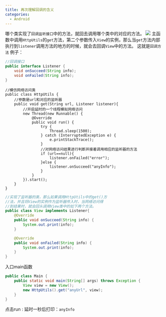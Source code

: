 ```yaml
---
title: 再次理解回调的含义
categories:
  - Android
---
```


哪个类实现了`回调监听接口`中的方法，就回去调用哪个类中的对应的方法。
![](http://upload-images.jianshu.io/upload_images/7177220-7b5932ef0be14fca.png?imageMogr2/auto-orient/strip%7CimageView2/2/w/1240)
主函数中调用`HttpUtils`的`get`方法，第二个参数传入`View`的实例，那么当`get`方法内部执行到`listener`调用方法的地方的时候，就会去回调`View`中的方法。
这就是`回调方法`
例子：
```  java
//回调接口
public interface Listener {
    void onSucceed(String info);
    void onFailed(String info);
}
```
```
//模仿网络访问类
public class HttpUtils {
    //参数是url和对应的监听器
    public void get(String url, Listener listener){
        //开启延时的一个线程模拟网络访问
        new Thread(new Runnable() {
            @Override
            public void run() {
                try {
                    Thread.sleep(1500);
                } catch (InterruptedException e) {
                    e.printStackTrace();
                }
                //对网络访问结果进行判断并接着调用相应的监听器的方法
                if (url==null){
                    listener.onFailed("error");
                }else {
                    listener.onSucceed("anyInfo");
                }
            }
        }).start();
    }
}
```
``` java
//实现了监听器的类，那么如果调用HttpUtils中的get()方
//法，并且将View的实例作为监听器传入时，当网络访问得
//到结果时，就会回头调用View类中的如下两个方法。
public class View implements Listener{
    @Override
    public void onSucceed(String info) {
        System.out.print(info);
    }

    @Override
    public void onFailed(String info) {
        System.out.print(info);
    }
}
```
入口main函数
``` java
public class Main {
    public static void main(String[] args) throws Exception {
        View view = new View();
        new HttpUtils().get("anyUrl", view);
    }
}
```
点击run : 延时一秒后打印：`anyInfo`
                                                                                                                                                                                                                                                                                                                                                                                                                                                                                                                                                                                                                                                                                                                                                                                                                                                                                                                                                                                                                                                                                                                                                                                                                                                                                                                                                                                                                                                                                                                                                                                                                                                                                                                                                                                                                                                                                                                                                                                                                                                                                                                                                                                                                                                                                                                                                                                                                                                                                                                                                                                                                                                                                                                                                                                                                                                                                                                                                                                                                                                                                                                                                                                                                                                                                                                                                                                                                                                                                                                                                                                                                                                                                                                                                                                                                                                                                                                                                                                                                                                                                                                                                                                                                                                                                                                                                                                                                                                                                                                                                                                                                                                                                                                                                                                                                                                                                                                                                                                                                                                                                                                                                                                                                                                                                                                                                                                                                                                                                                                                                                                                                                                                                                                                                                                                                                                                                                                                                                                                                                                                                                                                                                                                                                                                                                                                                                                                                                                                                                                                                                                                                                                                                                                                                                                                                                                                                                                                                                                                                                                                                                                                                                                                                                                                                                                                                                                                                                                                                                                                                                                                                                                                                                                                                                                                                                                                                                                                                                                                                                                                                                                                                                                                                                                                                                                                                                                                                                                                                                             